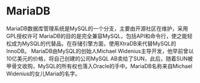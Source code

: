 # MariaDB

MariaDB数据库管理系统是MySQL的一个分支，主要由开源社区在维护，采用GPL授权许可  MariaDB的目的是完全兼容MySQL，包括API和命令行，使之能轻松成为MySQL的代替品。在存储引擎方面，使用XtraDB来代替MySQL的InnoDB。    MariaDB由MySQL的创始人Michael Widenius主导开发，他早前曾以10亿美元的价格，将自己创建的公司MySQL  AB卖给了SUN，此后，随着SUN被甲骨文收购，MySQL的所有权也落入Oracle的手中。MariaDB名称来自Michael  Widenius的女儿Maria的名字。